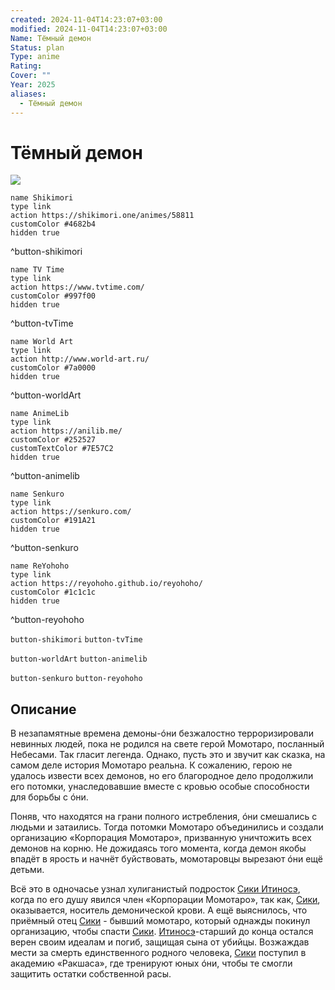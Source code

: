 ```yaml
---
created: 2024-11-04T14:23:07+03:00
modified: 2024-11-04T14:23:07+03:00
Name: Тёмный демон
Status: plan
Type: anime
Rating: 
Cover: ""
Year: 2025
aliases:
  - Тёмный демон
---
```


# Тёмный демон

![](https://nyaa.shikimori.one/uploads/poster/animes/58811/e97472cf4da14c8943bed6570af1698c.jpeg)

```button
name Shikimori
type link
action https://shikimori.one/animes/58811
customColor #4682b4
hidden true
```
^button-shikimori

```button
name TV Time
type link
action https://www.tvtime.com/
customColor #997f00
hidden true
```
^button-tvTime

```button
name World Art
type link
action http://www.world-art.ru/
customColor #7a0000
hidden true
```
^button-worldArt

```button
name AnimeLib
type link
action https://anilib.me/
customColor #252527
customTextColor #7E57C2
hidden true
```
^button-animelib

```button
name Senkuro
type link
action https://senkuro.com/
customColor #191A21
hidden true
```
^button-senkuro

```button
name ReYohoho
type link
action https://reyohoho.github.io/reyohoho/
customColor #1c1c1c
hidden true
```
^button-reyohoho

`button-shikimori` `button-tvTime`

`button-worldArt` `button-animelib`

`button-senkuro` `button-reyohoho`

## Описание

В незапамятные времена демоны-óни безжалостно терроризировали невинных людей, пока не родился на свете герой Момотаро, посланный Небесами. Так гласит легенда. Однако, пусть это и звучит как сказка, на самом деле история Момотаро реальна. К сожалению, герою не удалось извести всех демонов, но его благородное дело продолжили его потомки, унаследовавшие вместе с кровью особые способности для борьбы с óни.

Поняв, что находятся на грани полного истребления, óни смешались с людьми и затаились. Тогда потомки Момотаро объединились и создали организацию «Корпорация Момотаро», призванную уничтожить всех демонов на корню. Не дожидаясь того момента, когда демон якобы впадёт в ярость и начнёт буйствовать, момотаровцы вырезают óни ещё детьми.

Всё это в одночасье узнал хулиганистый подросток [Сики Итиносэ](https://shikimori.one/characters/188825-shiki-ichinose), когда по его душу явился член «Корпорации Момотаро», так как, [Сики](https://shikimori.one/characters/188825-shiki-ichinose), оказывается, носитель демонической крови. А ещё выяснилось, что приёмный отец [Сики](https://shikimori.one/characters/188825-shiki-ichinose) - бывший момотаро, который однажды покинул организацию, чтобы спасти [Сики](https://shikimori.one/characters/188825-shiki-ichinose). [Итиносэ](https://shikimori.one/characters/188825-shiki-ichinose)-старший до конца остался верен своим идеалам и погиб, защищая сына от убийцы. Возжаждав мести за смерть единственного родного человека, [Сики](https://shikimori.one/characters/188825-shiki-ichinose) поступил в академию «Ракшаса», где тренируют юных óни, чтобы те смогли защитить остатки собственной расы.
